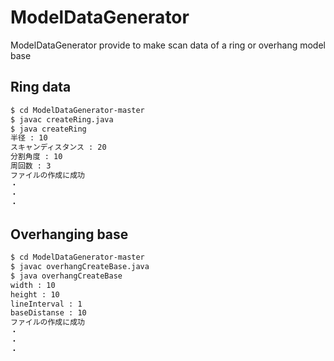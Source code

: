 # ModelDataGenerator

ModelDataGenerator provide to make scan data of a ring or overhang model base 

## Ring data

```bash
$ cd ModelDataGenerator-master
$ javac createRing.java 
$ java createRing
半径 : 10
スキャンディスタンス : 20
分割角度 : 10
周回数 : 3
ファイルの作成に成功
・
・
・
```

## Overhanging base

```bash
$ cd ModelDataGenerator-master
$ javac overhangCreateBase.java 
$ java overhangCreateBase
width : 10     
height : 10
lineInterval : 1
baseDistanse : 10
ファイルの作成に成功
・
・
・
```

